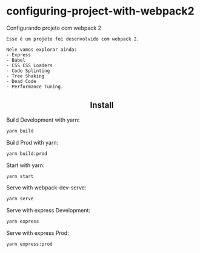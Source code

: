 # configuring-project-with-webpack2
Configurando projeto com webpack 2


```
Esse é um projeto foi desenvolvido com webpack 2.

Nele vamos explorar ainda:
- Express
- Babel
- CSS CSS Loaders
- Code Splinting
- Tree Shaking
- Dead Code
- Performance Tuning.

```

<h2 align="center">Install</h2>

Build Development with yarn:

```bash
yarn build
```

Build Prod with yarn:

```bash
yarn build:prod
```

Start with yarn:

```bash
yarn start
```

Serve with webpack-dev-serve:

```bash
yarn serve
```

Serve with express Development:

```bash
yarn express
```

Serve with express Prod:

```bash
yarn express:prod
```